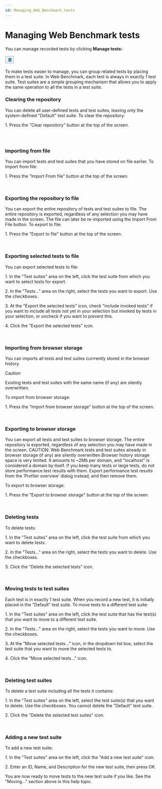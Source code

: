```yaml
---
id: Managing_Web_Benchmark_tests
---
```


# Managing Web Benchmark tests

You can manage recorded tests by clicking **Manage tests:**

![](./assets/31c2de8a-0226-40ce-afb5-3105b366e703.png)

To make tests easier to manage, you can group related tests by placing them in a test suite. In Web Benchmark, each test is always in exactly 1 test suite. Test suites are a simple grouping mechanism that allows you to apply the same operation to all the tests in a test suite.

### Clearing the repository

You can delete all user-defined tests and test suites, leaving only the system-defined "Default" test suite. To clear the repository:

1. Press the "Clear repository" button at the top of the screen.

###  

### Importing from file

You can import tests and test suites that you have stored on file earlier. To import from file:

1. Press the "Import From file" button at the top of the screen.

 

### Exporting the repository to file

You can export the entire repository of tests and test suites to file. The entire repository is exported, regardless of any selection you may have made in the screen. The file can later be re-imported using the Import From File button. To export to file:

1. Press the "Export to file" button at the top of the screen.

 

### Exporting selected tests to file

You can export selected tests to file:

1. In the "Test suites" area on the left, click the test suite from which you want to select tests for export.

2. In the "Tests..." area on the right, select the tests you want to export. Use the checkboxes.

3. At the "Export the selected tests" icon, check "include invoked tests" if you want to include all tests not yet in your selection but invoked by tests in your selection, or uncheck if you want to prevent this.

4. Click the "Export the selected tests" icon.

 

### Importing from browser storage

You can imports all tests and test suites currrently stored in the browser history.

> [!CAUTION]
> Existing tests and test suites with the same name (if any) are silently overwritten.

To import from browser storage:

1. Press the "Import from browser storage" button at the top of the screen.

 

### Exporting to browser storage

You can export all tests and test suites to browser storage. The entire repository is exported, regardless of any selection you may have made in the screen. CAUTION: Web Benchmark tests and test suites already in browser storage (if any) are silently overwritten.Browser history storage space is very limited. It amounts to ~2Mb per domain, and "localhost" is considered a domain by itself. If you keep many tests or large tests, do not store performance test results with them. Export performance test results from the ‘Profiler overview’ dialog instead, and then remove them.

To export to browser storage:

1. Press the "Export to browser storage" button at the top of the screen.

 

### Deleting tests

To delete tests:

1. In the "Test suites" area on the left, click the test suite from which you want to delete tests.

2. In the "Tests..." area on the right, select the tests you want to delete. Use the checkboxes.

3. Click the "Delete the selected tests" icon.

 

### Moving tests to test suites

Each test is in exactly 1 test suite. When you record a new test, it is initially placed in the "Default" test suite. To move tests to a different test suite:

1. In the "Test suites" area on the left, click the test suite that has the test(s) that you want to move to a different test suite.

2. In the "Tests..." area on the right, select the tests you want to move. Use the checkboxes.

3. At the "Move selected tests..." icon, in the dropdown list box, select the test suite that you want to move the selected tests to.

4. Click the "Move selected tests..." icon.

 

### Deleting test suites

To delete a test suite including all the tests it contains:

1. In the "Test suites" area on the left, select the test suite(s) that you want to delete. Use the checkboxes. You cannot delete the "Default" test suite.

2. Click the "Delete the selected test suites" icon.

 

### Adding a new test suite

To add a new test suite:

1. In the "Test suites" area on the left, click the "Add a new test suite" icon.

2. Enter an ID, Name, and Description for the new test suite, then press OK.

You are now ready to move tests to the new test suite if you like. See the "Moving..." section above in this help topic.

 

 